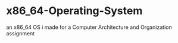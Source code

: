 # x86_64-Operating-System
an x86_64 OS i made for a Computer Architecture and Organization assignment
